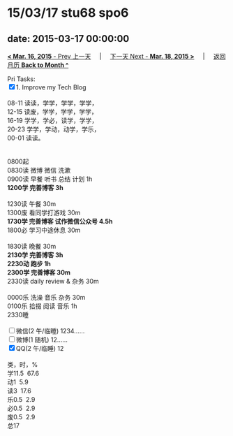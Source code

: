 # 15/03/17 stu68 spo6

date: 2015-03-17 00:00:00
---
[**< Mar. 16, 2015** - Prev 上一天](/lifelogs/2015/03/d16.md) &nbsp; &nbsp; | &nbsp; &nbsp; [下一天 Next - **Mar. 18, 2015 >**](/lifelogs/2015/03/d18.md) &nbsp; &nbsp; |  &nbsp; &nbsp; [返回月历 **Back to Month ^**](/lifelogs/2015/03/index.md)
<br/><div>Pri Tasks:<br/><input type="checkbox" checked="true" />1. Improve my Tech Blog</div><div><div><br/></div>08-11 读读，学学，学学，学学，<br/>12-15 读废，学学，学学，学学，<br/>16-19 学学，学必，读学，学学，<br/>20-23 学学，学动，动学，学乐，</div><div>00-01 读读。<br/> <div><br/></div>0800起<br/>0830读 微博 微信 洗漱 </div><div>0900读 早餐 听书 总结 计划 1h</div><div><b>1200学 完善博客 3h</b><div><br/></div>1230读 午餐 30m</div><div>1300废 看同学打游戏 30m<br/><b>1730学 完善博客 </b><b>试</b><b>作微信公众号 4.5h</b></div><div><div>1800必 学习中途休息 30m</div><div><br/></div>1830读 晚餐 30m<br/><b>2130学 完善博客 3h</b></div><div><div><b>2230动 跑步 1h</b></div><div><b>2300学 完善博客 30m</b></div><div>2330读 daily review & 杂务 30m</div><div><br/></div>0000乐 洗澡 音乐 杂务 30m<br/>0100乐 拾掇 阅读 音乐 1h<br/></div><div>2330睡</div><div><br/><input type="checkbox" />微信(2 午/临睡) 1234……<br/><input type="checkbox" />微博(1 随机) 12……<br/><input type="checkbox" checked="true" />QQ(2 午/临睡) 12<br/><div><br/></div>类，时，%<br/>学11.5  67.6<br/>动1  5.9<br/>读3  17.6<br/>乐0.5  2.9<br/>必0.5  2.9<br/>废0.5  2.9<br/>总17</div>
